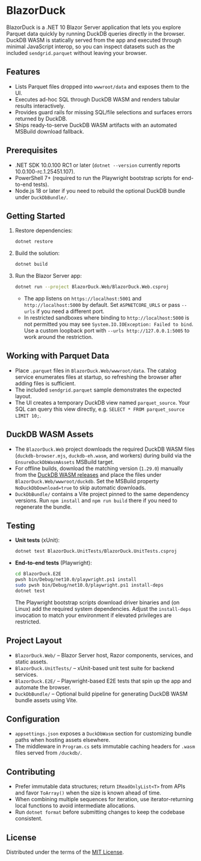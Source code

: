 # BlazorDuck

BlazorDuck is a .NET 10 Blazor Server application that lets you explore Parquet data quickly by running DuckDB queries directly in the browser. DuckDB WASM is statically served from the app and executed through minimal JavaScript interop, so you can inspect datasets such as the included `sendgrid.parquet` without leaving your browser.

## Features
- Lists Parquet files dropped into `wwwroot/data` and exposes them to the UI.
- Executes ad-hoc SQL through DuckDB WASM and renders tabular results interactively.
- Provides guard rails for missing SQL/file selections and surfaces errors returned by DuckDB.
- Ships ready-to-serve DuckDB WASM artifacts with an automated MSBuild download fallback.

## Prerequisites
- .NET SDK 10.0.100 RC1 or later (`dotnet --version` currently reports 10.0.100-rc.1.25451.107).
- PowerShell 7+ (required to run the Playwright bootstrap scripts for end-to-end tests).
- Node.js 18 or later if you need to rebuild the optional DuckDB bundle under `DuckDbBundle/`.

## Getting Started
1. Restore dependencies:
   ```bash
   dotnet restore
   ```
2. Build the solution:
   ```bash
   dotnet build
   ```
3. Run the Blazor Server app:
   ```bash
   dotnet run --project BlazorDuck.Web/BlazorDuck.Web.csproj
   ```
   - The app listens on `https://localhost:5001` and `http://localhost:5000` by default. Set `ASPNETCORE_URLS` or pass `--urls` if you need a different port.
   - In restricted sandboxes where binding to `http://localhost:5000` is not permitted you may see `System.IO.IOException: Failed to bind`. Use a custom loopback port with `--urls http://127.0.0.1:5005` to work around the restriction.

## Working with Parquet Data
- Place `.parquet` files in `BlazorDuck.Web/wwwroot/data`. The catalog service enumerates files at startup, so refreshing the browser after adding files is sufficient.
- The included `sendgrid.parquet` sample demonstrates the expected layout.
- The UI creates a temporary DuckDB view named `parquet_source`. Your SQL can query this view directly, e.g. `SELECT * FROM parquet_source LIMIT 10;`.

## DuckDB WASM Assets
- The `BlazorDuck.Web` project downloads the required DuckDB WASM files (`duckdb-browser.mjs`, `duckdb-eh.wasm`, and workers) during build via the `EnsureDuckDbWasmAssets` MSBuild target.
- For offline builds, download the matching version (`1.29.0`) manually from the [DuckDB WASM releases](https://github.com/duckdb/duckdb-wasm/releases) and place the files under `BlazorDuck.Web/wwwroot/duckdb`. Set the MSBuild property `NoDuckDbDownload=true` to skip automatic downloads.
- `DuckDbBundle/` contains a Vite project pinned to the same dependency versions. Run `npm install` and `npm run build` there if you need to regenerate the bundle.

## Testing
- **Unit tests** (xUnit):
  ```bash
  dotnet test BlazorDuck.UnitTests/BlazorDuck.UnitTests.csproj
  ```
- **End-to-end tests** (Playwright):
  ```bash
  cd BlazorDuck.E2E
  pwsh bin/Debug/net10.0/playwright.ps1 install
  sudo pwsh bin/Debug/net10.0/playwright.ps1 install-deps
  dotnet test
  ```
  The Playwright bootstrap scripts download driver binaries and (on Linux) add the required system dependencies. Adjust the `install-deps` invocation to match your environment if elevated privileges are restricted.

## Project Layout
- `BlazorDuck.Web/` – Blazor Server host, Razor components, services, and static assets.
- `BlazorDuck.UnitTests/` – xUnit-based unit test suite for backend services.
- `BlazorDuck.E2E/` – Playwright-based E2E tests that spin up the app and automate the browser.
- `DuckDbBundle/` – Optional build pipeline for generating DuckDB WASM bundle assets using Vite.

## Configuration
- `appsettings.json` exposes a `DuckDbWasm` section for customizing bundle paths when hosting assets elsewhere.
- The middleware in `Program.cs` sets immutable caching headers for `.wasm` files served from `/duckdb/`.

## Contributing
- Prefer immutable data structures; return `IReadOnlyList<T>` from APIs and favor `ToArray()` when the size is known ahead of time.
- When combining multiple sequences for iteration, use iterator-returning local functions to avoid intermediate allocations.
- Run `dotnet format` before submitting changes to keep the codebase consistent.

## License
Distributed under the terms of the [MIT License](LICENSE).
